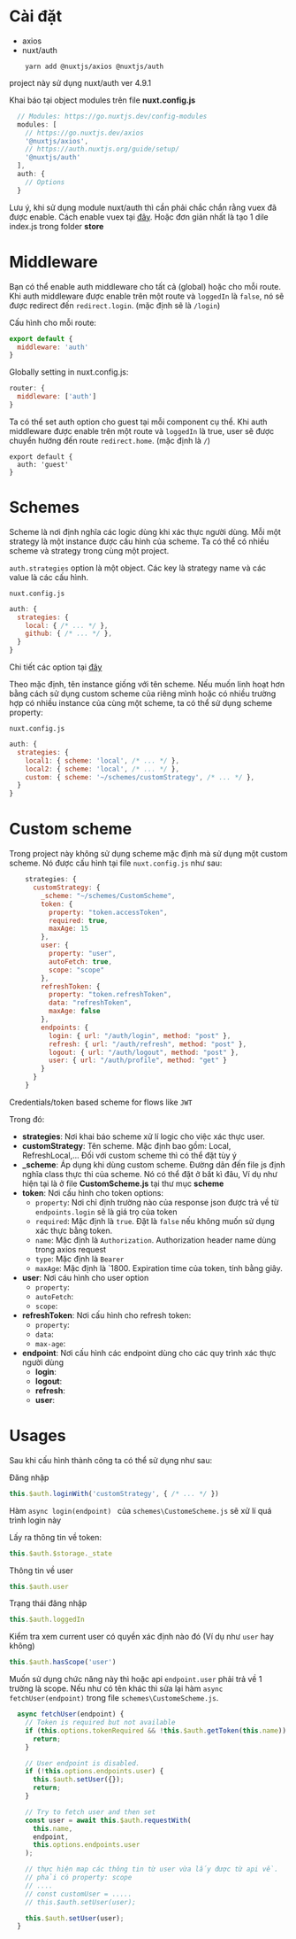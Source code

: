 # Cài đặt 
 - axios 
 - nuxt/auth

```
    yarn add @nuxtjs/axios @nuxtjs/auth
```

project này sử dụng nuxt/auth ver 4.9.1

Khai báo tại object modules trên file **nuxt.config.js**

```javascript
  // Modules: https://go.nuxtjs.dev/config-modules
  modules: [
    // https://go.nuxtjs.dev/axios
    '@nuxtjs/axios',
    // https://auth.nuxtjs.org/guide/setup/
    '@nuxtjs/auth'
  ],
  auth: {
    // Options
  }
```
Lưu ý, khi sử dụng module nuxt/auth thì cần phải chắc chắn rằng vuex đã được enable. Cách enable vuex tại [đây](https://nuxtjs.org/docs/2.x/directory-structure/store#activate-the-store). Hoặc đơn giản nhất là tạo 1 dile index.js trong folder **store**

# Middleware
Bạn có thể enable auth middleware cho tất cả (global) hoặc cho mỗi route. Khi auth middleware được enable trên một route và `loggedIn` là `false`, nó sẽ được redirect đến `redirect.login`. (mặc định sẽ là `/login`)

Cấu hình cho mỗi route:
```javascript
export default {
  middleware: 'auth'
}
```

Globally setting in nuxt.config.js:
```javascript
router: {
  middleware: ['auth']
}
```

Ta có thể set auth option cho guest tại mỗi component cụ thể. Khi auth middleware được enable trên một route và `loggedIn` là true, user sẽ được chuyển hướng đến route `redirect.home`. (mặc định là `/`)

```
export default {
  auth: 'guest'
}
```

# Schemes

Scheme là nơi định nghĩa các logic dùng khi xác thực người dùng. Mỗi một strategy là một instance được cấu hình của scheme. Ta có thể có nhiều scheme và strategy trong cùng một project.

`auth.strategies` option là một object. Các key là strategy name và các value là các cấu hình.

`nuxt.config.js`
```javascript
auth: {
  strategies: {
    local: { /* ... */ },
    github: { /* ... */ },
  }
}
```

Chi tiết các option tại [đây](https://auth.nuxtjs.org/api/options)

Theo mặc định, tên instance giống với tên scheme. Nếu muốn linh hoạt hơn bằng cách sử dụng custom scheme của riêng mình hoặc có nhiều trường hợp có nhiều instance của cùng một scheme, ta có thể sử dụng scheme property:

`nuxt.config.js`
```javascript
auth: {
  strategies: {
    local1: { scheme: 'local', /* ... */ },
    local2: { scheme: 'local', /* ... */ },
    custom: { scheme: '~/schemes/customStrategy', /* ... */ },
  }
}
```

# Custom scheme

Trong project này không sử dụng scheme mặc định mà sử dụng một custom scheme. Nó được cấu hình tại file `nuxt.config.js` như sau:

```javascript
    strategies: {
      customStrategy: {
        _scheme: "~/schemes/CustomScheme",
        token: {
          property: "token.accessToken",
          required: true,
          maxAge: 15
        },
        user: {
          property: "user",
          autoFetch: true,
          scope: "scope"
        },
        refreshToken: {
          property: "token.refreshToken",
          data: "refreshToken",
          maxAge: false
        },
        endpoints: {
          login: { url: "/auth/login", method: "post" },
          refresh: { url: "/auth/refresh", method: "post" },
          logout: { url: "/auth/logout", method: "post" },
          user: { url: "/auth/profile", method: "get" }
        }
      }
    }
```
Credentials/token based scheme for flows like `JWT`

Trong đó:
  - **strategies**: Nơi khai báo scheme xử lí logic cho việc xác thực user. 
  - **customStrategy**: Tên scheme. Mặc định bao gồm: Local, RefreshLocal,... Đối với custom scheme thì có thể đặt tùy ý
  - **_scheme**: Áp dụng khi dùng custom scheme. Đường dãn đến file js định nghĩa class thực thi của scheme. Nó có thể đặt ở bất kì đâu, Ví dụ như hiện tại là ở file **CustomScheme.js** tại thư mục **scheme**
  - **token**: Nơi cấu hình cho token options:
    - `property`: Nơi chỉ định trường nào của response json được trả về từ `endpoints.login` sẽ là giá trọ của token
    - `required`: Mặc định là `true`. Đặt là `false` nếu không muốn sử dụng xác thực bằng token.
    - `name`: Mặc định là `Authorization`. Authorization header name dùng trong axios request
    - `type`: Mặc định là `Bearer`
    - `maxAge`: Mặc định là `1800. Expiration time của token, tính bằng giây.
  - **user**: Nơi cáu hình cho user option
    - `property`:
    - `autoFetch`:
    - `scope`:
  - **refreshToken**: Nơi cấu hình cho refresh token:
    - `property`:
    - `data`:
    - `max-age`:
  - **endpoint**: Nơi cấu hình các endpoint dùng cho các  quy trình xác thực người dùng
    - **login**:
    - **logout**:
    - **refresh**:
    - **user**:

# Usages

Sau khi cấu hình thành công ta có thể sử dụng như sau:

Đăng nhập

``` javascript
this.$auth.loginWith('customStrategy', { /* ... */ })
```

Hàm `async login(endpoint) ` của `schemes\CustomeScheme.js` sẽ xử lí quá trình login này

Lấy ra thông tin về token:

```javascript
this.$auth.$storage._state
```

Thông tin về user
```javascript
this.$auth.user
```

Trạng thái đăng nhập
```javascript
this.$auth.loggedIn
```

Kiểm tra xem current user có quyền xác định nào đó (Ví dụ như `user` hay không)
```javascript
this.$auth.hasScope('user')
```

Muốn sử dụng chức năng này thì hoặc api `endpoint.user` phải trả về 1 trường là scope. Nếu như có tên khác thì sửa lại hàm `async fetchUser(endpoint)` trong file `schemes\CustomeScheme.js`.

```javascript
  async fetchUser(endpoint) {
    // Token is required but not available
    if (this.options.tokenRequired && !this.$auth.getToken(this.name)) {
      return;
    }

    // User endpoint is disabled.
    if (!this.options.endpoints.user) {
      this.$auth.setUser({});
      return;
    }

    // Try to fetch user and then set
    const user = await this.$auth.requestWith(
      this.name,
      endpoint,
      this.options.endpoints.user
    );

    // thực hiện map các thông tin từ user vừa lấy được từ api về.
    // phải có property: scope
    // ....
    // const customUser = .....
    // this.$auth.setUser(user);

    this.$auth.setUser(user);
  }
```